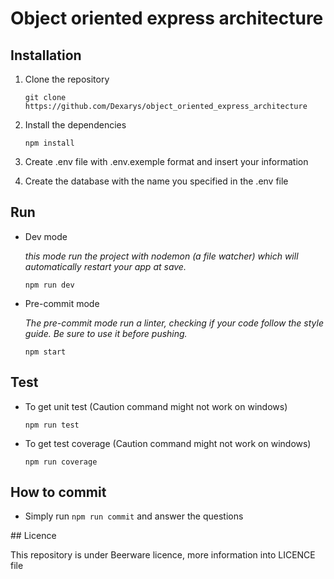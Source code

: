 # Object oriented express architecture

## Installation

1. Clone the repository

    `git clone https://github.com/Dexarys/object_oriented_express_architecture`

2. Install the dependencies

    `npm install`

3. Create .env file with .env.exemple format and insert your information

4. Create the database with the name you specified in the .env file

## Run

* Dev mode

    _this mode run the project with nodemon (a file watcher) which will automatically restart your app at save._

    `npm run dev`

* Pre-commit mode

    _The pre-commit mode run a linter, checking if your code follow the style guide. Be sure to use it before pushing._

    `npm start`

## Test

* To get unit test (Caution command might not work on windows)

    `npm run test`

* To get test coverage (Caution command might not work on windows)

    `npm run coverage`

## How to commit

* Simply run `npm run commit` and answer the questions

## Licence

This repository is under Beerware licence, more information into LICENCE file